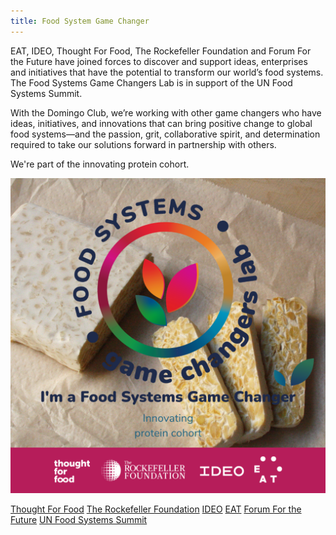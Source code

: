 ```yaml
---
title: Food System Game Changer
---
```


EAT, IDEO, Thought For Food, The Rockefeller Foundation and Forum For the Future have joined forces to discover and support ideas, enterprises and initiatives that have the potential to transform our world’s food systems. The Food Systems Game Changers Lab is in support of the UN Food Systems Summit.

With the Domingo Club, we’re working with other game changers who have ideas, initiatives, and innovations that can bring positive change to global food systems—and the passion, grit, collaborative spirit, and determination required to take our solutions forward in partnership with others.

We're part of the innovating protein cohort.

![](gamechangerlab.png)

[Thought For Food](https://thoughtforfood.org/) [The Rockefeller Foundation](https://www.rockefellerfoundation.org/) [IDEO](https://www.openideo.com/) [EAT](https://eatforum.org/) [Forum For the Future](https://www.forumforthefuture.org/) [UN Food Systems Summit](https://www.un.org/en/food-systems-summit)
